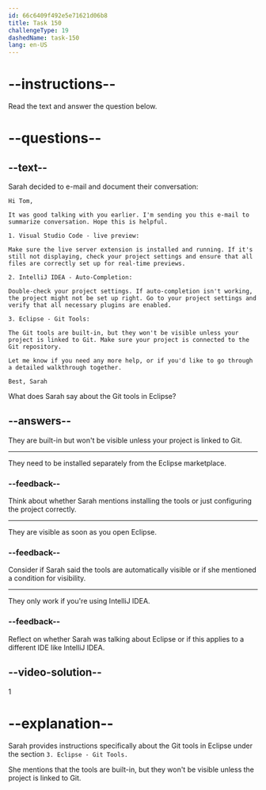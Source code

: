 ```yaml
---
id: 66c6409f492e5e71621d06b8
title: Task 150
challengeType: 19
dashedName: task-150
lang: en-US
---
```

<!-- READING -->

# --instructions--

Read the text and answer the question below.

# --questions--

## --text--

Sarah decided to e-mail and document their conversation:

`Hi Tom,`

`It was good talking with you earlier. I'm sending you this e-mail to summarize conversation. Hope this is helpful.`

`1. Visual Studio Code - live preview:`

`Make sure the live server extension is installed and running. If it's still not displaying, check your project settings and ensure that all files are correctly set up for real-time previews.`

`2. IntelliJ IDEA - Auto-Completion:`

`Double-check your project settings. If auto-completion isn't working, the project might not be set up right. Go to your project settings and verify that all necessary plugins are enabled.`

`3. Eclipse - Git Tools:`

`The Git tools are built-in, but they won't be visible unless your project is linked to Git. Make sure your project is connected to the Git repository.`

`Let me know if you need any more help, or if you'd like to go through a detailed walkthrough together.`

`Best, Sarah`

What does Sarah say about the Git tools in Eclipse?

## --answers--

They are built-in but won't be visible unless your project is linked to Git.

---

They need to be installed separately from the Eclipse marketplace.

### --feedback--

Think about whether Sarah mentions installing the tools or just configuring the project correctly.

---

They are visible as soon as you open Eclipse.

### --feedback--

Consider if Sarah said the tools are automatically visible or if she mentioned a condition for visibility.

---

They only work if you're using IntelliJ IDEA.

### --feedback--

Reflect on whether Sarah was talking about Eclipse or if this applies to a different IDE like IntelliJ IDEA.

## --video-solution--

1

# --explanation--

Sarah provides instructions specifically about the Git tools in Eclipse under the section `3. Eclipse - Git Tools.` 

She mentions that the tools are built-in, but they won't be visible unless the project is linked to Git. 
